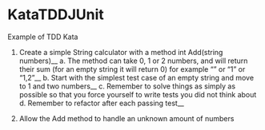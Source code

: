 # KataTDDJUnit
Example of TDD Kata

1. Create a simple String calculator with a method int Add(string numbers)__
a. The method can take 0, 1 or 2 numbers, and will return their sum (for an empty string it will return 0) for example “” or “1” or “1,2”__
b. Start with the simplest test case of an empty string and move to 1 and two numbers__
c. Remember to solve things as simply as possible so that you force yourself to write tests you did not think about
d. Remember to refactor after each passing test__

2. Allow the Add method to handle an unknown amount of numbers
